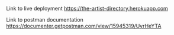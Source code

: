 Link to live deployment
https://the-artist-directory.herokuapp.com

Link to postman documentation
https://documenter.getpostman.com/view/15945319/UyrHeYTA
